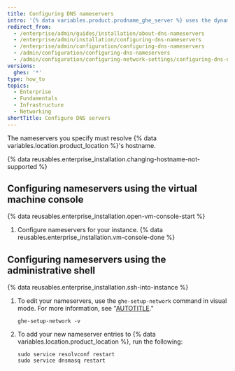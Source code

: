 ```yaml
---
title: Configuring DNS nameservers
intro: '{% data variables.product.prodname_ghe_server %} uses the dynamic host configuration protocol (DHCP) for DNS settings when DHCP leases provide nameservers. If nameservers are not provided by a dynamic host configuration protocol (DHCP) lease, or if you need to use specific DNS settings, you can specify the nameservers manually.'
redirect_from:
  - /enterprise/admin/guides/installation/about-dns-nameservers
  - /enterprise/admin/installation/configuring-dns-nameservers
  - /enterprise/admin/configuration/configuring-dns-nameservers
  - /admin/configuration/configuring-dns-nameservers
  - /admin/configuration/configuring-network-settings/configuring-dns-nameservers
versions:
  ghes: '*'
type: how_to
topics:
  - Enterprise
  - Fundamentals
  - Infrastructure
  - Networking
shortTitle: Configure DNS servers
---
```

The nameservers you specify must resolve {% data variables.location.product_location %}'s hostname.

{% data reusables.enterprise_installation.changing-hostname-not-supported %}

## Configuring nameservers using the virtual machine console

{% data reusables.enterprise_installation.open-vm-console-start %}
1. Configure nameservers for your instance.
{% data reusables.enterprise_installation.vm-console-done %}

## Configuring nameservers using the administrative shell

{% data reusables.enterprise_installation.ssh-into-instance %}

1. To edit your nameservers, use the `ghe-setup-network` command in visual mode. For more information, see "[AUTOTITLE](/admin/configuration/configuring-your-enterprise/command-line-utilities#ghe-setup-network)."

   ```shell
   ghe-setup-network -v
   ```

1. To add your new nameserver entries to {% data variables.location.product_location %}, run the following:

   ```shell
   sudo service resolvconf restart
   sudo service dnsmasq restart
   ```
